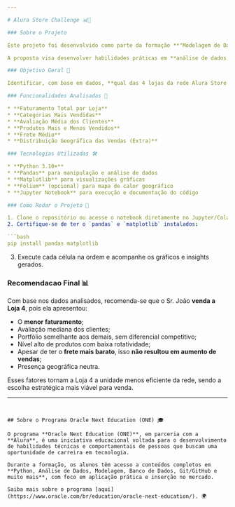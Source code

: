```yaml
---

# Alura Store Challenge 📊🛒

### Sobre o Projeto

Este projeto foi desenvolvido como parte da formação **"Modelagem de Dados com Python"** 📈, oferecida pelo programa **Oracle Next Education (ONE)**, em parceria com a **Alura**. O desafio simula um estudo de caso real no qual o aluno assume o papel de analista de dados da rede fictícia **Alura Store**, com o objetivo de auxiliar o Sr. João na decisão de **qual loja vender**.

A proposta visa desenvolver habilidades práticas em **análise de dados, manipulação com pandas, visualização com matplotlib e storytelling analítico**. 🧵

### Objetivo Geral 🚀

Identificar, com base em dados, **qual das 4 lojas da rede Alura Store apresenta o menor desempenho**, utilizando métricas como faturamento, avaliação dos clientes, frete médio, categorias vendidas, produtos e localização geográfica.

### Funcionalidades Analisadas 🔄

* **Faturamento Total por Loja**
* **Categorias Mais Vendidas**
* **Avaliação Média dos Clientes**
* **Produtos Mais e Menos Vendidos**
* **Frete Médio**
* **Distribuição Geográfica das Vendas (Extra)**

### Tecnologias Utilizadas 🛠️

* **Python 3.10+**
* **Pandas** para manipulação e análise de dados
* **Matplotlib** para visualizações gráficas
* **Folium** (opcional) para mapa de calor geográfico
* **Jupyter Notebook** para execução e documentação do código

### Como Rodar o Projeto 🚧

1. Clone o repositório ou acesse o notebook diretamente no Jupyter/Colab.
2. Certifique-se de ter o `pandas` e `matplotlib` instalados:

```bash
pip install pandas matplotlib
```

3. Execute cada célula na ordem e acompanhe os gráficos e insights gerados.

### Recomendacao Final 📊

Com base nos dados analisados, recomenda-se que o Sr. João **venda a Loja 4**, pois ela apresentou:

* O **menor faturamento**;
* Avaliação mediana dos clientes;
* Portfólio semelhante aos demais, sem diferencial competitivo;
* Nível alto de produtos com baixa rotatividade;
* Apesar de ter o **frete mais barato**, isso **não resultou em aumento de vendas**;
* Presença geográfica neutra.

Esses fatores tornam a Loja 4 a unidade menos eficiente da rede, sendo a escolha estratégica mais viável para venda.

---
```


## Sobre o Programa Oracle Next Education (ONE) 🎓

O programa **Oracle Next Education (ONE)**, em parceria com a **Alura**, é uma iniciativa educacional voltada para o desenvolvimento de habilidades técnicas e comportamentais de pessoas que buscam uma oportunidade de carreira em tecnologia.

Durante a formação, os alunos têm acesso a conteúdos completos em **Python, Análise de Dados, Modelagem, Banco de Dados, Git/GitHub e muito mais**, com foco em aplicação prática e inserção no mercado.

Saiba mais sobre o programa [aqui](https://www.oracle.com/br/education/oracle-next-education/). 🌍

